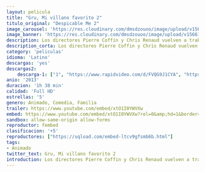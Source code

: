 ```yaml
---
layout: pelicula
title: "Gru, Mi villano favorito 2"
titulo_original: "Despicable Me 2"
image_carousel: 'https://res.cloudinary.com/dmsdzouoo/image/upload/v1566169428/villano2-min_bt2jer.jpg'
image_banner: 'https://res.cloudinary.com/dmsdzouoo/image/upload/v1566169431/234294-critica-gru-mi-villano-favorito-2-min_kiv8b9.jpg'
description: Los directores Pierre Coffin y Chris Renaud vuelven a trabajar juntos para traernos la esperada secuela de Gru. Mi villano favorito. La película de animación de los estudios Universal, giraba en torno a una apacible y colorida población en la que vivía el malvado Gru (voz original de Steve Carell, 'Crazy, Stupid, Love'). Ayudado por su batallón de Minions, unos pequeños seres de color amarillo, intentaron robar la Luna, aunque no todo acabó como esperaban. Tres niñas curiosas y algo traviesas se cruzaron en su camino, entorpeciéndole todos sus planes y conviertiendo su objetivo en una alocada hazaña interestelar. Ahora, 'Gru, mi villano favorito 2', narra una nueva aventura en la que Gru volverá a estar acompañado de simpáticos humanoides.
description_corta: Los directores Pierre Coffin y Chris Renaud vuelven a trabajar juntos para traernos la esperada secuela de Gru. Mi villano favorito. La película de animación de los estudios Universal, giraba en torno a una apacible y colorida población en la que vivía el..
category: 'peliculas'
idioma: 'Latino'
descargas: 'yes'
descargas2:
    descarga-1: ["1", "https://www.rapidvideo.com/d/FVQG9J1CYA", "https://www.google.com/s2/favicons?domain=www.rapidvideo.com","RapidVideo","https://res.cloudinary.com/imbriitneysam/image/upload/v1541473684/mexico.png", "Latino", "Full HD"]
anio: '2013'
duracion: '1h 38 min'
calidad: 'Full HD'
estrellas: '5'
genero: Animado, Comedia, Familia
trailer: https://www.youtube.com/embed/xtO1I0YWVXw
embed: https://www.youtube.com/embed/xtO1I0YWVXw?rel=0&amp;hd=1&border=0&wmode=opaque&enablejsapi=1&modestbranding=1&controls=1&showinfo=1
sandbox: allow-same-origin allow-forms
reproductor: fembed
clasificacion: '+5'
reproductores: ["https://uqload.com/embed-ltcv9gfsmb6b.html"]
tags:
- Animado
twitter_text: Gru, Mi villano favorito 2
introduction: Los directores Pierre Coffin y Chris Renaud vuelven a trabajar juntos para traernos la esperada secuela de Gru. Mi villano favorito. La película de animación de los estudios Universal, giraba en torno a una apacible y colorida población en la que vivía el..
---
```












